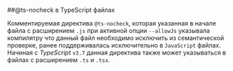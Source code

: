 ##@ts-nocheck в TypeScript файлах

Комментируемая директива `@ts-nocheck`, которая указанная в начале файла с расширением `.js` при активной опции `--allowJs` указывала компилятру что данный файл необходимо исключить из семантической проверке, ранее поддерживалась исключительно в `JavaScript` файлах. Начиная с _TypeScript_ `v3.7` данная директива также может указываться в файлах с расширением `.ts` и `.tsx`.
